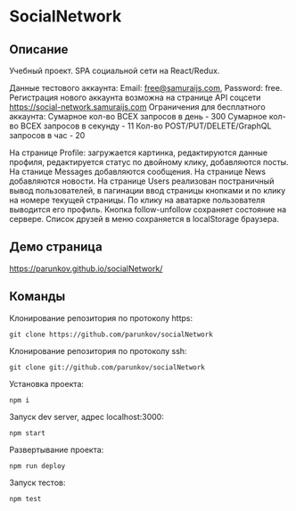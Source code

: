# SocialNetwork

## Описание

Учебный проект. SPA социальной сети на React/Redux. 

Данные тестового аккаунта: Email: free@samuraijs.com, Password: free. Регистрация нового аккаунта возможна на странице API соцсети https://social-network.samuraijs.com
Ограничения для бесплатного аккаунта:
Сумарное кол-во ВСЕХ запросов в день - 300
Сумарное кол-во ВСЕХ запросов в секунду - 11
Кол-во POST/PUT/DELETE/GraphQL запросов в час - 20

На странице Profile: загружается картинка, редактируются данные профиля, редактируется статус по двойному клику, добавляются посты. На станице Messages добавляются сообщения. На странице News добавляются новости. На странице Users реализован постраничный вывод пользователей, в пагинации ввод страницы кнопками и по клику на номере текущей страницы. По клику на аватарке пользователя выводится его профиль. Кнопка follow-unfollow сохраняет состояние на сервере. Список друзей в меню сохраняется в localStorage браузера.

## Демо страница

https://parunkov.github.io/socialNetwork/

## Команды

Клонирование репозитория по протоколу https:

    git clone https://github.com/parunkov/socialNetwork

Клонирование репозитория по протоколу ssh:

    git clone git://github.com/parunkov/socialNetwork

Установка проекта:
    
    npm i

Запуск dev server, адрес localhost:3000:

    npm start

Развертывание проекта:

    npm run deploy

Запуск тестов:

	npm test
